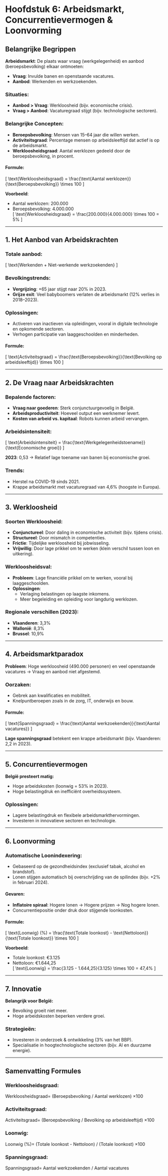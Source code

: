 # Hoofdstuk 6: Arbeidsmarkt, Concurrentievermogen & Loonvorming

## Belangrijke Begrippen

**Arbeidsmarkt**: De plaats waar vraag (werkgelegenheid) en aanbod (beroepsbevolking) elkaar ontmoeten:
- **Vraag**: Invulde banen en openstaande vacatures.
- **Aanbod**: Werkenden en werkzoekenden.

### Situaties:
- **Aanbod > Vraag**: Werkloosheid (bijv. economische crisis).
- **Vraag > Aanbod**: Vacaturegraad stijgt (bijv. technologische sectoren).

### Belangrijke Concepten:
- **Beroepsbevolking**: Mensen van 15–64 jaar die willen werken.
- **Activiteitsgraad**: Percentage mensen op arbeidsleeftijd dat actief is op de arbeidsmarkt.
- **Werkloosheidsgraad**: Aantal werklozen gedeeld door de beroepsbevolking, in procent.

#### Formule:
\[
\text{Werkloosheidsgraad} = \frac{\text{Aantal werklozen}}{\text{Beroepsbevolking}} \times 100
\]

**Voorbeeld**:
- Aantal werklozen: 200.000  
- Beroepsbevolking: 4.000.000  
\[
\text{Werkloosheidsgraad} = \frac{200.000}{4.000.000} \times 100 = 5\%
\]

---

## 1. Het Aanbod van Arbeidskrachten

### Totale aanbod:
\[
\text{Werkenden + Niet-werkende werkzoekenden}
\]

### Bevolkingstrends:
- **Vergrijzing**: +65 jaar stijgt naar 20% in 2023.
- **Grijze exit**: Veel babyboomers verlaten de arbeidsmarkt (12% verlies in 2018–2023).

### Oplossingen:
- Activeren van inactieven via opleidingen, vooral in digitale technologie en opkomende sectoren.
- Verhogen participatie van laaggeschoolden en minderheden.

#### Formule:
\[
\text{Activiteitsgraad} = \frac{\text{Beroepsbevolking}}{\text{Bevolking op arbeidsleeftijd}} \times 100
\]

---

## 2. De Vraag naar Arbeidskrachten

### Bepalende factoren:
- **Vraag naar goederen**: Sterk conjunctuurgevoelig in België.
- **Arbeidsproductiviteit**: Hoeveel output een werknemer levert.
- **Kosten van arbeid vs. kapitaal**: Robots kunnen arbeid vervangen.

### Arbeidsintensiteit:
\[
\text{Arbeidsintensiteit} = \frac{\text{Werkgelegenheidstoename}}{\text{Economische groei}}
\]

**2023**: 0,53 → Relatief lage toename van banen bij economische groei.

### Trends:
- Herstel na COVID-19 sinds 2021.
- Krappe arbeidsmarkt met vacaturegraad van 4,6% (hoogste in Europa).

---

## 3. Werkloosheid

### Soorten Werkloosheid:
- **Conjunctureel**: Door daling in economische activiteit (bijv. tijdens crisis).
- **Structureel**: Door mismatch in competenties.
- **Frictie**: Tijdelijke werkloosheid bij jobwisseling.
- **Vrijwillig**: Door lage prikkel om te werken (klein verschil tussen loon en uitkering).

### Werkloosheidsval:
- **Probleem**: Lage financiële prikkel om te werken, vooral bij laaggeschoolden.
- **Oplossingen**:
  - Verlaging belastingen op laagste inkomens.
  - Meer begeleiding en opleiding voor langdurig werklozen.

### Regionale verschillen (2023):
- **Vlaanderen**: 3,3%
- **Wallonië**: 8,3%
- **Brussel**: 10,9%

---

## 4. Arbeidsmarktparadox

**Probleem**: Hoge werkloosheid (490.000 personen) en veel openstaande vacatures → Vraag en aanbod niet afgestemd.

### Oorzaken:
- Gebrek aan kwalificaties en mobiliteit.
- Knelpuntberoepen zoals in de zorg, IT, onderwijs en bouw.

#### Formule:
\[
\text{Spanningsgraad} = \frac{\text{Aantal werkzoekenden}}{\text{Aantal vacatures}}
\]

**Lage spanningsgraad** betekent een krappe arbeidsmarkt (bijv. Vlaanderen: 2,2 in 2023).

---

## 5. Concurrentievermogen

**België presteert matig:**
- Hoge arbeidskosten (loonwig = 53% in 2023).
- Hoge belastingdruk en inefficiënt overheidssysteem.

### Oplossingen:
- Lagere belastingdruk en flexibele arbeidsmarkthervormingen.
- Investeren in innovatieve sectoren en technologie.

---

## 6. Loonvorming

### Automatische Loonindexering:
- Gebaseerd op de gezondheidsindex (exclusief tabak, alcohol en brandstof).
- Lonen stijgen automatisch bij overschrijding van de spilindex (bijv. +2% in februari 2024).

#### Gevaren:
- **Inflatoire spiraal**: Hogere lonen → Hogere prijzen → Nog hogere lonen.
- Concurrentiepositie onder druk door stijgende loonkosten.

#### Formule:
\[
\text{Loonwig} (\%) = \frac{\text{Totale loonkost} - \text{Nettoloon}}{\text{Totale loonkost}} \times 100
\]

**Voorbeeld**:
- Totale loonkost: €3.125  
- Nettoloon: €1.644,25  
\[
\text{Loonwig} = \frac{3.125 - 1.644,25}{3.125} \times 100 = 47,4\%
\]

---

## 7. Innovatie

**Belangrijk voor België:**
- Bevolking groeit niet meer.
- Hoge arbeidskosten beperken verdere groei.

### Strategieën:
- Investeren in onderzoek & ontwikkeling (3% van het BBP).
- Specialisatie in hoogtechnologische sectoren (bijv. AI en duurzame energie).

---

## Samenvatting Formules

### Werkloosheidsgraad:
Werkloosheidsgraad= (Beroepsbevolking / Aantal werklozen)  ×100
### Activiteitsgraad:
Activiteitsgraad= (Beroepsbevolking / Bevolking op arbeidsleeftijd) ×100

### Loonwig:
Loonwig (%)=  (Totale loonkost - Nettoloon) / (Totale loonkost) ×100

### Spanningsgraad:
Spanningsgraad= Aantal werkzoekenden / Aantal vacatures
​

